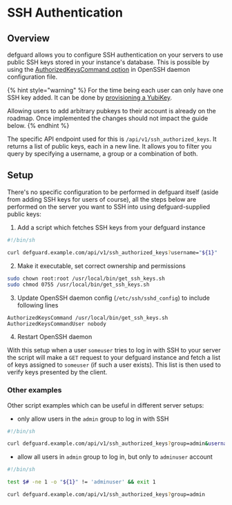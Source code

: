 # SSH Authentication

## Overview

defguard allows you to configure SSH authentication on your servers to use public SSH keys stored in your instance's database. This is possible by using the [AuthorizedKeysCommand option](http://man.openbsd.org/cgi-bin/man.cgi/OpenBSD-current/man5/sshd\_config.5#AuthorizedKeysCommand) in OpenSSH daemon configuration file.

{% hint style="warning" %}
For the time being each user can only have one SSH key added. It can be done by [provisioning a YubiKey](yubikey-provisioning.md).&#x20;

Allowing users to add arbitrary pubkeys to their account is already on the roadmap. Once implemented the changes should not impact the guide below. &#x20;
{% endhint %}

The specific API endpoint used for this is `/api/v1/ssh_authorized_keys`. It returns a list of public keys, each in a new line. It allows you to filter you query by specifying a username, a group or a combination of both.

## Setup

There's no specific configuration to be performed in defguard itself (aside from adding SSH keys for users of course), all the steps below are performed on the server you want to SSH into using defguard-supplied public keys:

1. Add a script which fetches SSH keys from your defguard instance

```bash
#!/bin/sh

curl defguard.example.com/api/v1/ssh_authorized_keys?username="${1}"
```

2. Make it executable, set correct ownership and permissions

```sh
sudo chown root:root /usr/local/bin/get_ssh_keys.sh
sudo chmod 0755 /usr/local/bin/get_ssh_keys.sh
```

3. Update OpenSSH daemon config (`/etc/ssh/sshd_config`) to include following lines

```
AuthorizedKeysCommand /usr/local/bin/get_ssh_keys.sh
AuthorizedKeysCommandUser nobody
```

4. Restart OpenSSH daemon

With this setup when a user `someuser` tries to log in with SSH to your server the script will make a `GET` request to your defguard instance and fetch a list of keys assigned to `someuser` (if such a user exists). This list is then used to verify keys presented by the client.

### Other examples

Other script examples which can be useful in different server setups:

* only allow users in the `admin` group to log in with SSH

```bash
#!/bin/sh

curl defguard.example.com/api/v1/ssh_authorized_keys?group=admin&username="${1}"
```

* allow all users in `admin` group to log in, but only to `adminuser` account

```bash
#!/bin/sh

test $# -ne 1 -o "${1}" != 'adminuser' && exit 1

curl defguard.example.com/api/v1/ssh_authorized_keys?group=admin
```
